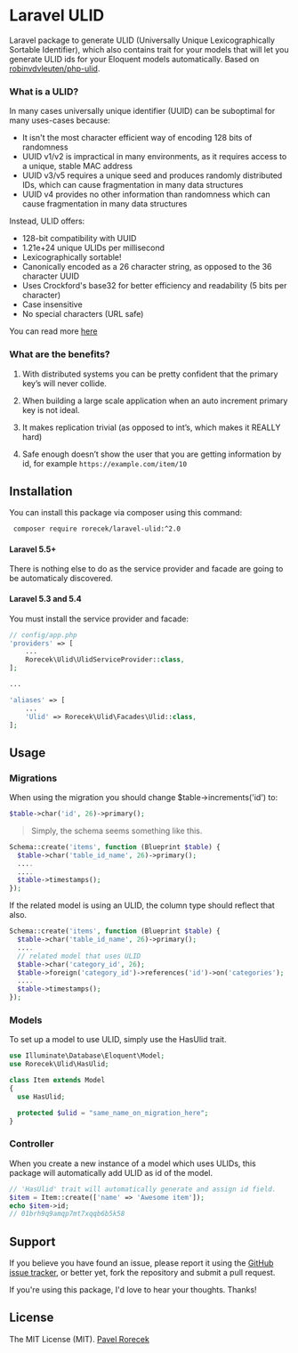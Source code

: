 # Laravel ULID

Laravel package to generate ULID (Universally Unique Lexicographically Sortable Identifier), which also contains trait for your models that will let you generate ULID ids for your Eloquent models automatically. Based on [robinvdvleuten/php-ulid](https://github.com/robinvdvleuten/php-ulid).

### What is a ULID?

In many cases universally unique identifier (UUID) can be suboptimal for many uses-cases because:

* It isn't the most character efficient way of encoding 128 bits of randomness
* UUID v1/v2 is impractical in many environments, as it requires access to a unique, stable MAC address
* UUID v3/v5 requires a unique seed and produces randomly distributed IDs, which can cause fragmentation in many data structures
* UUID v4 provides no other information than randomness which can cause fragmentation in many data structures

Instead, ULID offers:

* 128-bit compatibility with UUID
* 1.21e+24 unique ULIDs per millisecond
* Lexicographically sortable!
* Canonically encoded as a 26 character string, as opposed to the 36 character UUID
* Uses Crockford's base32 for better efficiency and readability (5 bits per character)
* Case insensitive
* No special characters (URL safe)

You can read more [here](https://github.com/alizain/ulid)

### What are the benefits?

1. With distributed systems you can be pretty confident that the primary key’s will never collide.

2. When building a large scale application when an auto increment primary key is not ideal.

3. It makes replication trivial (as opposed to int’s, which makes it REALLY hard)

4. Safe enough doesn’t show the user that you are getting information by id, for example `https://example.com/item/10`


## Installation

You can install this package via composer using this command:

``` bash
 composer require rorecek/laravel-ulid:^2.0
```

#### Laravel 5.5+
There is nothing else to do as the service provider and facade are going to be automaticaly discovered.

#### Laravel 5.3 and 5.4
You must install the service provider and facade:

```php
// config/app.php
'providers' => [
    ...
    Rorecek\Ulid\UlidServiceProvider::class,
];

...

'aliases' => [
    ...
    'Ulid' => Rorecek\Ulid\Facades\Ulid::class,
];
```


## Usage

### Migrations

When using the migration you should change $table->increments('id') to:

``` php
$table->char('id', 26)->primary();
```

> Simply, the schema seems something like this.

``` php
Schema::create('items', function (Blueprint $table) {
  $table->char('table_id_name', 26)->primary();
  ....
  ....
  $table->timestamps();
});
```

If the related model is using an ULID, the column type should reflect that also.

``` php
Schema::create('items', function (Blueprint $table) {
  $table->char('table_id_name', 26)->primary();
  ....
  // related model that uses ULID
  $table->char('category_id', 26);
  $table->foreign('category_id')->references('id')->on('categories');
  ....
  $table->timestamps();
});
```

### Models

To set up a model to use ULID, simply use the HasUlid trait.

``` php
use Illuminate\Database\Eloquent\Model;
use Rorecek\Ulid\HasUlid;

class Item extends Model
{
  use HasUlid;

  protected $ulid = "same_name_on_migration_here";
}
```

### Controller

When you create a new instance of a model which uses ULIDs, this package will automatically add ULID as id of the model.

``` php
// 'HasUlid' trait will automatically generate and assign id field.
$item = Item::create(['name' => 'Awesome item']);
echo $item->id;
// 01brh9q9amqp7mt7xqqb6b5k58
```


## Support

If you believe you have found an issue, please report it using the [GitHub issue tracker](https://github.com/rorecek/laravel-ulid/issues), or better yet, fork the repository and submit a pull request.

If you're using this package, I'd love to hear your thoughts. Thanks!


## License

The MIT License (MIT). [Pavel Rorecek](https://laravelist.com)

